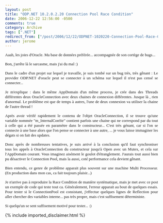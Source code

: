 ```yaml
---
layout: post
title: "ODP.NET 10.2.0.2.20 Connection Pool Race Condition"
date: 2006-12-22 12:56:00 -0500
comments: true
category: Archive
tags: [".NET"]
redirect_from: ["/post/2006/12/22/ODPNET-1020220-Connection-Pool-Race-Condition-", "/post/2006/12/22/odpnet-1020220-connection-pool-race-condition-"]
author: jerome
---
```

<!-- more -->
<p align="justify">
<font face="Verdana" size="2">Aaah, les joies d&#39;Oracle. Ma base de donn&eacute;es pr&eacute;f&eacute;r&eacute;e... accompagn&eacute;e de son cort&egrave;ge de bugs...</font>
</p>
<p align="justify">
<font face="Verdana" size="2">Bon, j&#39;arr&ecirc;te l&agrave; le sarcasme, mais j&#39;ai du mal :)</font>
</p>
<p align="justify">
<font face="Verdana" size="2">Dans le cadre d&#39;un projet sur lequel je travaille, je suis tomb&eacute; sur un bug tr&egrave;s, tr&egrave;s g&ecirc;nant : Le provider ODP.NET d&#39;oracle peut se connecter &agrave; un sch&eacute;ma sur lequel il n&#39;est pas cens&eacute; se connecter...</font>
</p>
<p align="justify">
<font face="Verdana" size="2">Je m&#39;explique : dans le m&ecirc;me AppDomain d&#39;un m&ecirc;me process, je cr&eacute;e dans des Threads diff&eacute;rentes deux OracleConnection avec deux chaines de connexion diff&eacute;rentes. Jusque l&agrave; , rien d&#39;anormal. Le probl&egrave;me est que de temps &agrave; autres, l&#39;une de deux connexion va utiliser la chaine de l&#39;autre thread ! </font>
</p>
<p align="justify">
<font face="Verdana" size="2">Apr&egrave;s avoir v&eacute;rif&eacute; rapidement le contenu de l&#39;objet OracleConnection, il se trouve qu&#39;une variable nomm&eacute;e &quot;m_InternalConStr&quot; contient parfois une chaine qui ne correspond par du tout &agrave; celle qui a &eacute;t&eacute; pass&eacute;e en param&egrave;tre dans le constructeur... C&#39;est tr&egrave;s g&eacute;nant, car si l&#39;on se connecte &agrave; une base alors que l&#39;on pense se connecter &agrave; une autre, ... je vous laisse immaginer les d&eacute;gats si on fait des updates.</font>
</p>
<p align="justify">
<font face="Verdana" size="2">Donc apr&egrave;s de nombreuses tentatives, je suis arriv&eacute; &agrave; la conclusion qu&#39;il faut synchroniser tous&nbsp;les appels &agrave; OracleConnection du constructeur jusqu&#39;&agrave;&nbsp;Open avec un Mutex, et cela sur l&#39;AppDomain courant. Vous imaginez ais&eacute;ment&nbsp;le goulot d&#39;&eacute;tranglement. J&#39;aurais tout aussi bien pu d&eacute;sactiver le Connection Pool, mais la aussi, cot&eacute; performance cela devient g&ecirc;nant.</font>
</p>
<p align="justify">
<font face="Verdana" size="2">Bien entendu, ce genre de probl&egrave;me apparait plus souvent sur une machine Multi Processeur. (En production dans mon cas, ca fait toujours plaisir...)</font>
</p>
<p align="justify">
<font face="Verdana" size="2">Je n&#39;arrive pas&nbsp;&agrave; reproduire la Race Condition de mani&egrave;re syst&eacute;matique, mais je met avec ce post un exemple de code qui teste tout ca. G&eacute;n&eacute;ralement, l&#39;erreur apparait au bout de quelques essais. Pour tester si le ConnectionPool est consistant, j&#39;effectue quelques lignes de Reflection pour aller chercher des variables interne... pas tr&egrave;s propre, mais c&#39;est suffisement d&eacute;terministe.</font>
</p>
<p align="justify">
<font face="Verdana" size="2">Si quelqu&#39;un se sent suffisement motiv&eacute; pour tester... :)</font>
</p>

{% include imported_disclaimer.html %}
